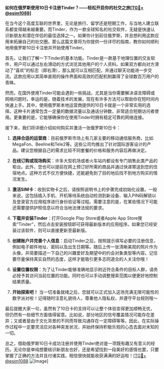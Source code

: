 **如何在俄罗斯使用10日卡注册Tinder？——轻松开启你的社交之旅[[TG💪+ @esim1088](https://t.me/s/esim1088)]**

在当今这个高度互联的世界里，无论是旅行、留学还是短期工作，与当地人建立联系都变得越来越重要。而Tinder，作为一款全球知名的社交软件，无疑是快速认识新朋友和潜在伴侣的最佳选择之一。如果你计划前往俄罗斯，并且想利用这款应用来拓展自己的社交圈，那么这篇文章将为你提供一份详尽的指南，教你如何顺利地用俄罗斯10日卡注册并开始使用Tinder。

首先，让我们了解一下Tinder的基本功能。Tinder是一款基于地理位置的交友软件，用户可以通过左右滑动的方式浏览其他用户的个人资料。如果双方都向对方滑动了“喜欢”的标志（即右滑），那么就可以互相匹配，并通过聊天功能进一步交流。这款应用以其简单直观的操作界面和高效的匹配机制赢得了全球数百万用户的青睐。

然而，在国外使用Tinder可能会遇到一些挑战，尤其是当你需要解决语言障碍或网络问题时。幸运的是，随着技术的发展，现在有许多方法可以帮助你在短时间内快速上手。其中，使用俄罗斯本地运营商提供的10日卡就是一个非常实用的选择。这种卡片通常包含一定量的数据流量以及通话分钟数，非常适合短期访问者使用。更重要的是，它能够确保你在使用Tinder时拥有稳定可靠的网络连接。

接下来，我们将详细介绍如何购买并激活一张俄罗斯10日卡：

1. **选择合适的运营商**：目前俄罗斯市场上有几家主要的移动通信服务商，比如MegaFon、Beeline和Tele2等。这些公司均推出了针对国际游客设计的产品。建议您根据自己的需求比较不同套餐的价格和服务内容后再做决定。
   
2. **在线订购或现场购买**：许多大型机场或者火车站内都设有专门销售此类产品的柜台。此外，您也可以提前在网上预订好所需的商品并通过快递寄送到您的住宿地点。这种方式不仅方便快捷，还能避免到了目的地后找不到地方购买的情况发生。

3. **激活SIM卡**：收到实物卡之后，请按照说明书上的步骤完成初始化设置。一般来说，这包括插入手机、开机等待系统自动检测到新设备、输入PIN码解锁以及登录官方应用程序进行身份验证等过程。需要注意的是，在某些情况下可能还需要提供护照信息以符合当地法律法规的要求。

4. **下载并安装Tinder**：打开Google Play Store或者Apple App Store搜索“Tinder”，然后点击安装按钮即可获得最新版本的应用程序。如果您已经安装过该软件，则可以直接更新至最新版。

5. **创建账户并完善个人信息**：启动Tinder之后，按照提示填写必要的注册信息，例如电子邮件地址、密码以及出生日期等。随后上传一张清晰美观的照片作为头像，并简要描述一下自己的兴趣爱好及期望中的约会对象类型等内容。记住要尽量保持真实自然的态度，这样才能吸引更多志同道合的人关注你哦！

6. **设置位置权限**：为了让Tinder能够准确地显示附近符合条件的目标人群，请务必授予其访问当前位置的功能。同时也可以手动调整搜索范围以便更好地控制结果质量。

7. **开始探索吧！** 当一切准备就绪之后，您就可以正式加入这场充满无限可能性的数字派对啦！记得随时注意礼貌待人，尊重他人隐私权，并遵守平台规则哦～

最后提醒大家一句，虽然有了10日卡的支持可以让整个体验变得更加顺畅无忧，但仍然有一些细节方面值得留意。比如说，部分地区的信号覆盖情况可能存在差异；又或者是由于文化背景的不同而导致沟通存在一定障碍等等。因此，在实际操作过程中一定要灵活应对各种突发状况，并始终保持积极乐观的心态去面对未知的一切。

总之，借助俄罗斯10日卡成功注册并使用Tinder绝对是一项既有趣又有意义的经历。无论你是单纯想要结识新朋友也好，还是希望找到一段美好的感情也罢，只要掌握了正确的方法并且付诸实践，相信很快就能收获满满的好运啦！[[TG💪+ @esim1088](https://t.me/s/esim1088) ![Image](https://i.postimg.cc/4NQfJmqS/Snipaste-2025-05-13-00-14-12.png)]